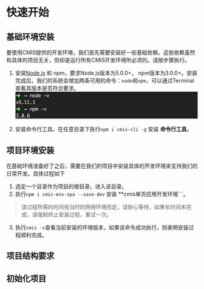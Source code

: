 # 快速开始

## 基础环境安装

要使用CMIS提供的开发环境，我们首先需要安装好一些基础依赖。这些依赖虽然和具体的项目无关，但却是运行所有CMIS开发环境所必须的。请按步骤执行。

1. 安装[Node.js](https://nodejs.org/) 和 npm，要求Node.js版本为5.0.0+， npm版本为3.0.0+。安装完成后，我们的系统会增加两条可用的命令：```node```和```npm```，可以通过Terminal查看其版本是否符合要求。
  ![Node.js环境](6885F224-FC6C-4EEA-A7F8-A10D9BA3FA5B.png)

2. 安装命令行工具。在任意目录下执行```npm i cmis-cli -g``` 安装 **命令行工具**。


## 项目环境安装

在基础环境准备好了之后，需要在我们的项目中安装具体的开发环境来支持我们的日常开发。具体过程如下

1. 选定一个目录作为项目的根目录，进入该目录。
2. 执行```npm i cmis-env-spa --save-dev``` 安装 **cmis单页应用开发环境```。
> 该过程所需的时间视当时的网络环境而定，请耐心等待，如果长时间未完成，请强制终止安装过程，重试一次。
3. 执行```cmis -v```查看当前安装的环境版本，如果该命令成功执行，则表明安装过程顺利完成。

## 项目结构要求


## 初始化项目
